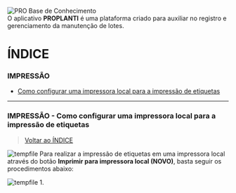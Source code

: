 ![PRO Base de Conhecimento](https://github.com/Masterplanti-Suporte/Documentacao/assets/66273012/be1f0aa0-86e2-4988-9590-eebbe5b07d59)
<br>
O aplicativo **PROPLANTI** é uma plataforma criado para auxiliar no registro e gerenciamento da manutenção de lotes. 

# ÍNDICE

### IMPRESSÃO
* [Como configurar uma impressora local para a impressão de etiquetas](#IMPRESSÃO---Como-configurar-uma-impressora-local-para-a-impressão-de-etiquetas)

---

### IMPRESSÃO - Como configurar uma impressora local para a impressão de etiquetas
>[Voltar ao ÍNDICE](#ÍNDICE)

![tempfile](https://github.com/Masterplanti-Suporte/Documentacao/assets/66273012/0b3e99ee-4205-4bb8-9d9d-fe54d687d72d)
Para realizar a impressão de etiquetas em uma impressora local através do botão **Imprimir para impressora local (NOVO)**, basta seguir os procedimentos abaixo:
    
![tempfile](https://github.com/Masterplanti-Suporte/Documentacao/assets/66273012/d8510854-d02c-40f7-95f7-5f9f661c5a7e)
1.
